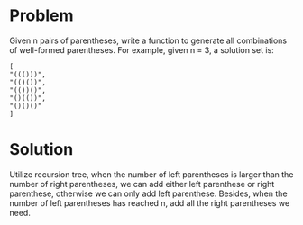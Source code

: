 Problem
==
Given n pairs of parentheses, write a function to generate all combinations of well-formed parentheses.
For example, given n = 3, a solution set is:

    [
    "((()))",
    "(()())",
    "(())()",
    "()(())",
    "()()()"
    ]

Solution
==
Utilize recursion tree, when the number of left parentheses is larger than the number of right parentheses, we can add either left parenthese or right parenthese, otherwise we can only add left parenthese. Besides, when the number of left parentheses has reached n, add all the right parentheses we need. 
